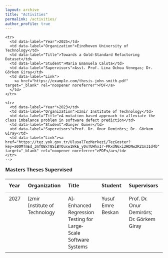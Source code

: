 ```yaml
---
layout: archive
title: "Activities"
permalink: /activities/
author_profile: true
---
```


<!-- Masters Theses Supervised table -->
<style>
  .theses-table {
    width: 100%;
    border-collapse: collapse;
    font-family: system-ui, -apple-system, "Segoe UI", Roboto, "Helvetica Neue", Arial;
    margin: 0.75rem 0;
  }

  .theses-table thead th {
    text-align: left;
    padding: 0.6rem 0.75rem;
    border-bottom: 2px solid #e6e6e6;
    font-weight: 600;
  }

  .theses-table tbody td {
    padding: 0.5rem 0.75rem;
    border-bottom: 1px solid #f0f0f0;
    vertical-align: top;
  }

  .theses-table tbody tr:last-child td {
    border-bottom: none;
  }

  .theses-table a {
    text-decoration: none;
  }

  /* Small-screen responsive: stack cells and show labels */
  @media (max-width: 720px) {
    .theses-table thead { display: none; }
    .theses-table, 
    .theses-table tbody, 
    .theses-table tr, 
    .theses-table td {
      display: block;
      width: 100%;
    }
    .theses-table tr {
      margin-bottom: 0.75rem;
      border: 1px solid #eee;
      border-radius: 6px;
      padding: 0.5rem;
    }
    .theses-table td {
      border: none;
      padding: 0.4rem 0.5rem;
    }
    .theses-table td::before {
      content: attr(data-label);
      display: inline-block;
      font-weight: 600;
      width: 7.5rem;
      min-width: 7.5rem;
    }
  }
</style>

<table class="theses-table" aria-describedby="theses-caption">
  <caption id="theses-caption" style="text-align:left; font-weight:600; padding-bottom:0.4rem;">
    Masters Theses Supervised
  </caption>

  <thead>
    <tr>
      <th scope="col">Year</th>
      <th scope="col">Organization</th>
      <th scope="col">Title</th>
      <th scope="col">Student</th>
      <th scope="col">Supervisors</th>
      <th scope="col">Link</th>
    </tr>
  </thead>

  <tbody>
    <!-- Example row: replace with your real entries -->
    <tr>
      <td data-label="Year">2027</td>
      <td data-label="Organization">Izmir Institute of Technology</td>
      <td data-label="Title">AI-Enhanced Regression Testing for Large-Scale Software Systems</td>
      <td data-label="Student">Yusuf Emre Beskan</td>
      <td data-label="Supervisors">Prof. Dr. Onur Demirörs; Dr. Görkem Giray</td>
      <td data-label="Link">Ongoing</td>
    </tr>

    <tr>
      <td data-label="Year">2025</td>
      <td data-label="Organization">Eindhoven University of Technology</td>
      <td data-label="Title">Towards a Gold-Standard Refactoring Dataset</td>
      <td data-label="Student">Maria Emanuela Calota</td>
      <td data-label="Supervisors">Asst. Prof. Lina Ochoa Venegas; Dr. Görkem Giray</td>
      <td data-label="Link">
        <a href="https://example.com/thesis-john-smith.pdf" target="_blank" rel="noopener noreferrer">PDF</a>
      </td>
    </tr>

    <tr>
      <td data-label="Year">2023</td>
      <td data-label="Organization">Izmir Institute of Technology</td>
      <td data-label="Title">A mutation-based approach to alleviate the class imbalance problem in software defect prediction</td>
      <td data-label="Student">Dinçer Güner</td>
      <td data-label="Supervisors">Prof. Dr. Onur Demirörs; Dr. Görkem Giray</td>
      <td data-label="Link"><a href="https://tez.yok.gov.tr/UlusalTezMerkezi/TezGoster?key=a0OMTmEd_3mfOBxT8SiBTOuxw1WkE_y0xTUHhxIr-PRxdN6xi2HDNw2R21n3Id4b" target="_blank" rel="noopener noreferrer">PDF</a></td>
    </tr>
    -->
  </tbody>
</table>

